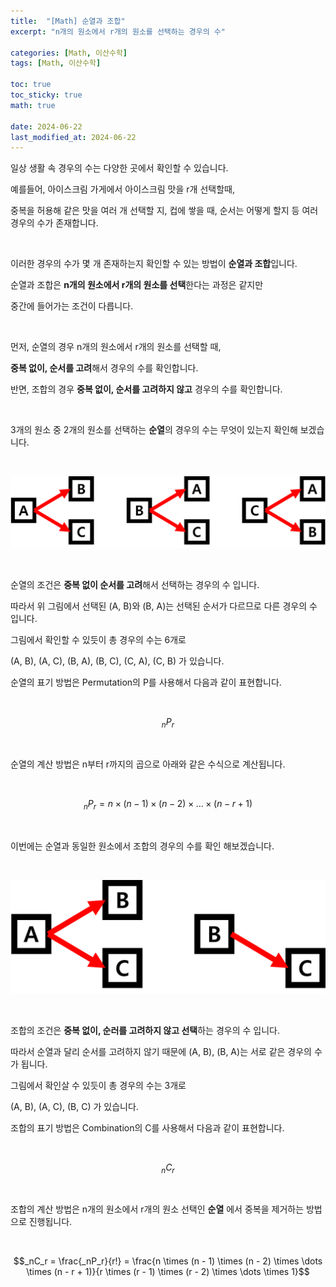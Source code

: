 ```yaml
---
title:  "[Math] 순열과 조합"
excerpt: "n개의 원소에서 r개의 원소를 선택하는 경우의 수"

categories: [Math, 이산수학]
tags: [Math, 이산수학]

toc: true
toc_sticky: true
math: true
 
date: 2024-06-22
last_modified_at: 2024-06-22
---
```


일상 생활 속 경우의 수는 다양한 곳에서 확인할 수 있습니다.  

예를들어, 아이스크림 가게에서 아이스크림 맛을 r개 선택할때,  

중복을 허용해 같은 맛을 여러 개 선택할 지, 컵에 쌓을 때, 순서는 어떻게 할지 등 여러 경우의 수가 존재합니다.  

<br/>

이러한 경우의 수가 몇 개 존재하는지 확인할 수 있는 방법이 **순열과 조합**입니다.  

순열과 조합은 **n개의 원소에서 r개의 원소를 선택**한다는 과정은 같지만  

중간에 들어가는 조건이 다릅니다.  

<br/>

먼저, 순열의 경우 n개의 원소에서 r개의 원소를 선택할 때,  

**중복 없이, 순서를 고려**해서 경우의 수를 확인합니다.  

반면, 조합의 경우 **중복 없이, 순서를 고려하지 않고** 경우의 수를 확인합니다.  

<br/>

3개의 원소 중 2개의 원소를 선택하는 **순열**의 경우의 수는 무엇이 있는지 확인해 보겠습니다.

<br/>

![순열](/assets/img/math/순열.png)

<br/>

순열의 조건은 **중복 없이 순서를 고려**해서 선택하는 경우의 수 입니다.  

따라서 위 그림에서 선택된 (A, B)와 (B, A)는 선택된 순서가 다르므로 다른 경우의 수 입니다.  

그림에서 확인할 수 있듯이 총 경우의 수는 6개로  

(A, B), (A, C), (B, A), (B, C), (C, A), (C, B) 가 있습니다.  

순열의 표기 방법은 Permutation의 P를 사용해서 다음과 같이 표현합니다.  

<br/>

$$_nP_r$$

<br/>

순열의 계산 방법은 n부터 r까지의 곱으로 아래와 같은 수식으로 계산됩니다.  

<br/>

$$_nP_r = n \times (n - 1) \times (n - 2) \times \dots \times (n - r + 1)$$  

<br/>

이번에는 순열과 동일한 원소에서 조합의 경우의 수를 확인 해보겠습니다.  

<br/>

![조합](/assets/img/math/조합.png)

<br/>

조합의 조건은 **중복 없이, 순러를 고려하지 않고 선택**하는 경우의 수 입니다.  

따라서 순열과 달리 순서를 고려하지 않기 때문에 (A, B), (B, A)는 서로 같은 경우의 수가 됩니다.  

그림에서 확인살 수 있듯이 총 경우의 수는 3개로  

(A, B), (A, C), (B, C) 가 있습니다.  

조합의 표기 방법은 Combination의 C를 사용해서 다음과 같이 표현합니다.  

<br/>

$$_nC_r$$  

<br/>

조합의 계산 방법은 n개의 원소에서 r개의 원소 선택인 **순열** 에서 중복을 제거하는 방법으로 진행됩니다.  

<br/>

$$_nC_r = \frac{_nP_r}{r!} = \frac{n \times (n - 1) \times (n - 2) \times \dots \times (n - r + 1)}{r \times (r - 1) \times (r - 2) \times \dots \times 1}$$

<br/>